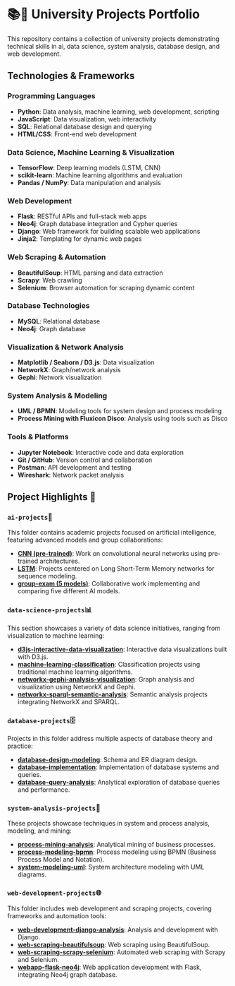 # 📚🚀 University Projects Portfolio

This repository contains a collection of university projects demonstrating technical skills in ai, data science, system analysis, database design, and web development.

## Technologies & Frameworks

### Programming Languages
- **Python**: Data analysis, machine learning, web development, scripting
- **JavaScript**: Data visualization, web interactivity
- **SQL**: Relational database design and querying
- **HTML/CSS**: Front-end web development

### Data Science, Machine Learning & Visualization
- **TensorFlow**: Deep learning models (LSTM, CNN)
- **scikit-learn**: Machine learning algorithms and evaluation
- **Pandas / NumPy**: Data manipulation and analysis

### Web Development
- **Flask**: RESTful APIs and full-stack web apps
- **Neo4j**: Graph database integration and Cypher queries
- **Django**: Web framework for building scalable web applications
- **Jinja2**: Templating for dynamic web pages

### Web Scraping & Automation
- **BeautifulSoup**: HTML parsing and data extraction
- **Scrapy**: Web crawling
- **Selenium**: Browser automation for scraping dynamic content

### Database Technologies
- **MySQL**: Relational database
- **Neo4j**: Graph database

### Visualization & Network Analysis
- **Matplotlib / Seaborn / D3.js**: Data visualization
- **NetworkX**: Graph/network analysis
- **Gephi**: Network visualization

### System Analysis & Modeling
- **UML / BPMN**: Modeling tools for system design and process modeling
- **Process Mining with Fluxicon Disco**: Analysis using tools such as Disco

### Tools & Platforms
- **Jupyter Notebook**: Interactive code and data exploration
- **Git / GitHub**: Version control and collaboration
- **Postman**: API development and testing
- **Wireshark**: Network packet analysis

## Project Highlights 🚩

### `ai-projects`🤖
This folder contains academic projects focused on artificial intelligence, featuring advanced models and group collaborations:
- **[CNN (pre-trained)](https://github.com/paalHagen/university-projects/tree/master/ai-projects/CNN%20(pre-trained))**: Work on convolutional neural networks using pre-trained architectures.
- **[LSTM](https://github.com/paalHagen/university-projects/tree/master/ai-projects/LSTM)**: Projects centered on Long Short-Term Memory networks for sequence modeling.
- **[group-exam (5 models)](https://github.com/paalHagen/university-projects/tree/master/ai-projects/group-exam%20(5%20models))**: Collaborative work implementing and comparing five different AI models.

### `data-science-projects`📊
This section showcases a variety of data science initiatives, ranging from visualization to machine learning:
- **[d3js-interactive-data-visualization](https://github.com/paalHagen/university-projects/tree/master/data-science-projects/d3js-interactive-data-visualization)**: Interactive data visualizations built with D3.js.
- **[machine-learning-classification](https://github.com/paalHagen/university-projects/tree/master/data-science-projects/machine-learning-classification)**: Classification projects using traditional machine learning algorithms.
- **[networkx-gephi-analysis-visualization](https://github.com/paalHagen/university-projects/tree/master/data-science-projects/networkx-gephi-analysis-visualization)**: Graph analysis and visualization using NetworkX and Gephi.
- **[networkx-sparql-semantic-analysis](https://github.com/paalHagen/university-projects/tree/master/data-science-projects/networkx-sparql-semantic-analysis)**: Semantic analysis projects integrating NetworkX and SPARQL.

### `database-projects`🗄️
Projects in this folder address multiple aspects of database theory and practice:
- **[database-design-modeling](https://github.com/paalHagen/university-projects/tree/master/database-projects/database-design-modeling)**: Schema and ER diagram design.
- **[database-implementation](https://github.com/paalHagen/university-projects/tree/master/database-projects/database-implementation)**: Implementation of database systems and queries.
- **[database-query-analysis](https://github.com/paalHagen/university-projects/tree/master/database-projects/database-query-analysis)**: Analytical exploration of database queries and performance.

### `system-analysis-projects`📝
These projects showcase techniques in system and process analysis, modeling, and mining:
- **[process-mining-analysis](https://github.com/paalHagen/university-projects/tree/master/system-analysis-projects/process-mining-analysis)**: Analytical mining of business processes.
- **[process-modeling-bpmn](https://github.com/paalHagen/university-projects/tree/master/system-analysis-projects/process-modeling-bpmn)**: Process modeling using BPMN (Business Process Model and Notation).
- **[system-modeling-uml](https://github.com/paalHagen/university-projects/tree/master/system-analysis-projects/system-modeling-uml)**: System architecture modeling with UML diagrams.

### `web-development-projects`🌐
This folder includes web development and scraping projects, covering frameworks and automation tools:
- **[web-development-django-analysis](https://github.com/paalHagen/university-projects/tree/master/web-development-projects/web-development-django-analysis)**: Analysis and development with Django.
- **[web-scraping-beautifulsoup](https://github.com/paalHagen/university-projects/tree/master/web-development-projects/web-scraping-beautifulsoup)**: Web scraping using BeautifulSoup.
- **[web-scraping-scrapy-selenium](https://github.com/paalHagen/university-projects/tree/master/web-development-projects/web-scraping-scrapy-selenium)**: Automated web scraping with Scrapy and Selenium.
- **[webapp-flask-neo4j](https://github.com/paalHagen/university-projects/tree/master/web-development-projects/webapp-flask-neo4j)**: Web application development with Flask, integrating Neo4j graph database.